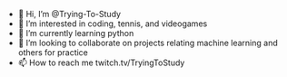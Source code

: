 - 👋 Hi, I’m @Trying-To-Study
- 👀 I’m interested in coding, tennis, and videogames
- 🌱 I’m currently learning python
- 💞️ I’m looking to collaborate on projects relating machine learning and others for practice
- 📫 How to reach me twitch.tv/TryingToStudy

<!---
Trying-To-Study/Trying-To-Study is a ✨ special ✨ repository because its `README.md` (this file) appears on your GitHub profile.
You can click the Preview link to take a look at your changes.
--->
